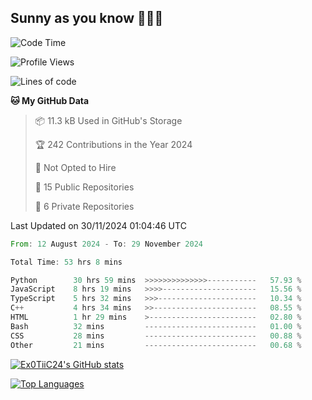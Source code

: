 ## Sunny as you know 🫨🫨👋

<!--START_SECTION:waka-->
![Code Time](http://img.shields.io/badge/Code%20Time-51%20hrs%2043%20mins-blue)

![Profile Views](http://img.shields.io/badge/Profile%20Views-3-blue)

![Lines of code](https://img.shields.io/badge/From%20Hello%20World%20I%27ve%20Written-201.8%20thousand%20lines%20of%20code-blue)

**🐱 My GitHub Data** 

> 📦 11.3 kB Used in GitHub's Storage 
 > 
> 🏆 242 Contributions in the Year 2024
 > 
> 🚫 Not Opted to Hire
 > 
> 📜 15 Public Repositories 
 > 
> 🔑 6 Private Repositories 
 > 

 Last Updated on 30/11/2024 01:04:46 UTC
<!--END_SECTION:waka-->

<!--START_SECTION:code-->

```rust
From: 12 August 2024 - To: 29 November 2024

Total Time: 53 hrs 8 mins

Python        30 hrs 59 mins  >>>>>>>>>>>>>>-----------   57.93 %
JavaScript    8 hrs 19 mins   >>>>---------------------   15.56 %
TypeScript    5 hrs 32 mins   >>>----------------------   10.34 %
C++           4 hrs 34 mins   >>-----------------------   08.55 %
HTML          1 hr 29 mins    >------------------------   02.80 %
Bash          32 mins         -------------------------   01.00 %
CSS           28 mins         -------------------------   00.88 %
Other         21 mins         -------------------------   00.68 %
```

<!--END_SECTION:code-->
<a href="http://www.github.com/Ex0TiiC24"><img src="https://github-readme-stats.vercel.app/api?username=Ex0TiiC24&show_icons=true&hide=&count_private=true&title_color=0891b2&text_color=ffffff&icon_color=0891b2&bg_color=1c1917&hide_border=true&show_icons=true" alt="Ex0TiiC24's GitHub stats" /></a>

<a href="https://github.com/Ex0TiiC24" align="left"><img src="https://github-readme-stats.vercel.app/api/top-langs/?username=Ex0TiiC24&langs_count=10&title_color=0891b2&text_color=ffffff&icon_color=0891b2&bg_color=1c1917&hide_border=true&locale=en&custom_title=Top%20%Languages" alt="Top Languages" /></a>

